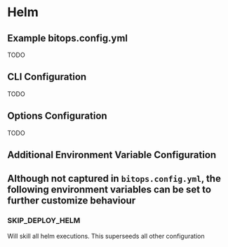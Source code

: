 # Helm

## Example bitops.config.yml
TODO

## CLI Configuration
TODO

## Options Configuration
TODO

## Additional Environment Variable Configuration

Although not captured in `bitops.config.yml`, the following environment variables can be set to further customize behaviour
-------------------
### SKIP_DEPLOY_HELM

Will skill all helm executions. This superseeds all other configuration